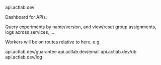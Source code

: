 api.actlab.dev

Dashboard for APIs.

Query experiments by name/version, and view/reset group assignments, logs across services, ...

Workers will be on routes relative to here, e.g.

api.actlab.dev/guarantee
api.actlab.dev/email
api.actlab.dev/db
api.actlab.dev/log

